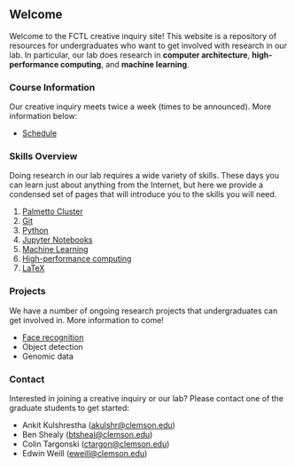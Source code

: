 ## Welcome

Welcome to the FCTL creative inquiry site! This website is a repository of resources for undergraduates who want to get involved with research in our lab. In particular, our lab does research in __computer architecture__, __high-performance computing__, and __machine learning__.

### Course Information

Our creative inquiry meets twice a week (times to be announced). More information below:

- [Schedule](schedule.md)

### Skills Overview

Doing research in our lab requires a wide variety of skills. These days you can learn just about anything from the Internet, but here we provide a condensed set of pages that will introduce you to the skills you will need.

1. [Palmetto Cluster](skills/palmetto-cluster.md)
2. [Git](skills/git.md)
3. [Python](skills/python.md)
4. [Jupyter Notebooks](skills/jupyter-notebooks.md)
5. [Machine Learning](skills/machine-learning.md)
6. [High-performance computing](skills/hpc.md)
7. [LaTeX](skills/latex.md)

### Projects

We have a number of ongoing research projects that undergraduates can get involved in. More information to come!

- [Face recognition](face-recognition/)
- Object detection
- Genomic data

### Contact

Interested in joining a creative inquiry or our lab? Please contact one of the graduate students to get started:
- Ankit Kulshrestha (akulshr@clemson.edu)
- Ben Shealy (btsheal@clemson.edu)
- Colin Targonski (ctargon@clemson.edu)
- Edwin Weill (eweill@clemson.edu)
